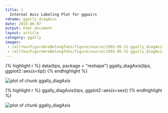 ```yaml
---
title: |
  Internal Axis Labeling Plot for ggpairs
rdname: ggally_diagAxis
date: 2015-06-07
output: html_document
layout: article
category: ggally
images:
 - /allYourFigureAreBelongToUs/figure/source/1991-05-31-ggally_diagAxis/ggally_diagAxis-1.png
 - /allYourFigureAreBelongToUs/figure/source/1991-05-31-ggally_diagAxis/ggally_diagAxis-2.png
---
```





{% highlight r %}
data(tips, package = "reshape")
 ggally_diagAxis(tips, ggplot2::aes(x=tip))
{% endhighlight %}

![plot of chunk ggally_diagAxis](/allYourFigureAreBelongToUs/figure/source/1991-05-31-ggally_diagAxis/ggally_diagAxis-1.png) 

{% highlight r %}
 ggally_diagAxis(tips, ggplot2::aes(x=sex))
{% endhighlight %}

![plot of chunk ggally_diagAxis](/allYourFigureAreBelongToUs/figure/source/1991-05-31-ggally_diagAxis/ggally_diagAxis-2.png) 